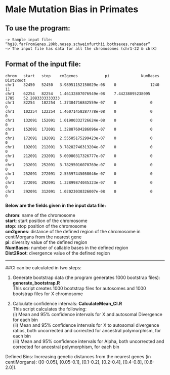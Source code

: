 # Male Mutation Bias in Primates
## To use the program:

	—> Sample input file: “hg18.farFromGenes.20kb.nosep.schweinfurthii.bothsexes.reheader”
	—> The input file has data for all the chromosomes (chr1-22 & chrX)

## Format of the input file:
	chrom   start   stop    cm2genes        	pi      		NumBases        Dist2Root
	chr1    32450   52450   3.98951152150029e-08    0       		1240    11
	chr1    62254   82254   1.46132807076949e-08    7.44238095238095        1785    52.2083333333333
	chr1    82254   102254  1.37304716842559e-07    0       		0       0
	chr1    102254  122254  1.46071458287778e-08    0       		0       0
	chr1    132091  152091  1.01900332726624e-08    0       		0       0
	chr1    152091  172091  1.32887604286096e-07    0       		0       0
	chr1    172091  192091  2.55585175299423e-07    0       		0       0
	chr1    192091  212091  3.78282746313204e-07    0       		0       0
	chr1    212091  232091  5.00980317326777e-07    0       		0       0
	chr1    232091  252091  3.78295016070769e-07    0       		0       0
	chr1    252091  272091  2.55597445058046e-07    0       		0       0
	chr1    272091  292091  1.32899874045323e-07    0       		0       0
	chr1    292091  312091  1.02023030326007e-08    0       		0       0

**Below are the fields given in the input data file:**

**chrom**:     	name of the chromosome	
**start**:     	start position of the chromosome		
**stop**:      	stop position of the chromosome		
**cm2genes**:  	distance of the defined region of the chromosome in centiMorgans from the nearest gene		
**pi**:        	diversity value of the defined region		
**NumBases**:  	number of callable bases in the defined region	
**Dist2Root**: 	divergence value of the defined region	

***************************************************************************************************************************************

##CI can be calculated in two steps:

1. Generate bootstrap data (the program generates 1000 bootstrap files): **generate_bootstrap.R**	
	This script creates 1000 bootstrap files for autosomes and 1000 bootstrap files for X chromosome	

2. Calculate confidence intervals: **CalculateMean_CI.R**	 
 	This script calculates the following:	
	(i)   Mean and 95% confidence intervals for X and autosomal Divergence for each bin 	
	(ii)  Mean and 95% confidence intervals for X to autosomal divergence ratios, both uncorrected and corrected for ancestral polymorphism, for each bin 	
	(iii) Mean and 95% confidence intervals for Alpha, both uncorrected and corrected for ancestral polymorphism, for each bin	

Defined Bins:
	Increasing genetic distances from the nearest genes (in centiMorgans): ([0-0.05], [0.05-0.1], [0.1-0.2], [0.2-0.4], [0.4-0.8], [0.8-2.0]). 
